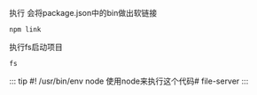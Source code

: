 执行 会将package.json中的bin做出软链接

```
npm link
```

执行fs启动项目
```
fs 
```

::: tip
#! /usr/bin/env node  使用node来执行这个代码# file-server
:::
